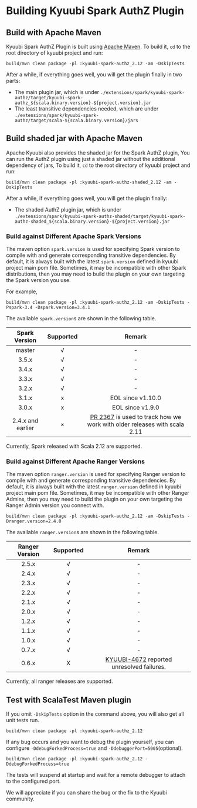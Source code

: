 <!--
- Licensed to the Apache Software Foundation (ASF) under one or more
- contributor license agreements.  See the NOTICE file distributed with
- this work for additional information regarding copyright ownership.
- The ASF licenses this file to You under the Apache License, Version 2.0
- (the "License"); you may not use this file except in compliance with
- the License.  You may obtain a copy of the License at
-
-   http://www.apache.org/licenses/LICENSE-2.0
-
- Unless required by applicable law or agreed to in writing, software
- distributed under the License is distributed on an "AS IS" BASIS,
- WITHOUT WARRANTIES OR CONDITIONS OF ANY KIND, either express or implied.
- See the License for the specific language governing permissions and
- limitations under the License.
-->

# Building Kyuubi Spark AuthZ Plugin

## Build with Apache Maven

Kyuubi Spark AuthZ Plugin is built using [Apache Maven](https://maven.apache.org).
To build it, `cd` to the root directory of kyuubi project and run:

```shell
build/mvn clean package -pl :kyuubi-spark-authz_2.12 -am -DskipTests
```

After a while, if everything goes well, you will get the plugin finally in two parts:

- The main plugin jar, which is under `./extensions/spark/kyuubi-spark-authz/target/kyuubi-spark-authz_${scala.binary.version}-${project.version}.jar`
- The least transitive dependencies needed, which are under `./extensions/spark/kyuubi-spark-authz/target/scala-${scala.binary.version}/jars`

## Build shaded jar with Apache Maven

Apache Kyuubi also provides the shaded jar for the Spark AuthZ plugin, You can run the AuthZ plugin using just a shaded jar without the additional dependency of jars,
To build it, `cd` to the root directory of kyuubi project and run:

```shell
build/mvn clean package -pl :kyuubi-spark-authz-shaded_2.12 -am -DskipTests
```

After a while, if everything goes well, you will get the plugin finally:

- The shaded AuthZ plugin jar, which is under `./extensions/spark/kyuubi-spark-authz-shaded/target/kyuubi-spark-authz-shaded_${scala.binary.version}-${project.version}.jar`

### Build against Different Apache Spark Versions

The maven option `spark.version` is used for specifying Spark version to compile with and generate corresponding transitive dependencies.
By default, it is always built with the latest `spark.version` defined in kyuubi project main pom file.
Sometimes, it may be incompatible with other Spark distributions, then you may need to build the plugin on your own targeting the Spark version you use.

For example,

```shell
build/mvn clean package -pl :kyuubi-spark-authz_2.12 -am -DskipTests -Pspark-3.4 -Dspark.version=3.4.1
```

The available `spark.version`s are shown in the following table.

|   Spark Version   | Supported |                                                         Remark                                                         |
|:-----------------:|:---------:|:----------------------------------------------------------------------------------------------------------------------:|
|      master       |     √     |                                                           -                                                            |
|       3.5.x       |     √     |                                                           -                                                            |
|       3.4.x       |     √     |                                                           -                                                            |
|       3.3.x       |     √     |                                                           -                                                            |
|       3.2.x       |     √     |                                                           -                                                            |
|       3.1.x       |     x     |                                                   EOL since v1.10.0                                                    |
|       3.0.x       |     x     |                                                    EOL since v1.9.0                                                    |
| 2.4.x and earlier |     ×     | [PR 2367](https://github.com/apache/kyuubi/pull/2367) is used to track how we work with older releases with scala 2.11 |

Currently, Spark released with Scala 2.12 are supported.

### Build against Different Apache Ranger Versions

The maven option `ranger.version` is used for specifying Ranger version to compile with and generate corresponding transitive dependencies.
By default, it is always built with the latest `ranger.version` defined in kyuubi project main pom file.
Sometimes, it may be incompatible with other Ranger Admins, then you may need to build the plugin on your own targeting the Ranger Admin version you connect with.

```shell
build/mvn clean package -pl :kyuubi-spark-authz_2.12 -am -DskipTests -Dranger.version=2.4.0
```

The available `ranger.version`s are shown in the following table.

| Ranger Version | Supported |                                          Remark                                           |
|:--------------:|:---------:|:-----------------------------------------------------------------------------------------:|
|     2.5.x      |     √     |                                             -                                             |
|     2.4.x      |     √     |                                             -                                             |
|     2.3.x      |     √     |                                             -                                             |
|     2.2.x      |     √     |                                             -                                             |
|     2.1.x      |     √     |                                             -                                             |
|     2.0.x      |     √     |                                             -                                             |
|     1.2.x      |     √     |                                             -                                             |
|     1.1.x      |     √     |                                             -                                             |
|     1.0.x      |     √     |                                             -                                             |
|     0.7.x      |     √     |                                             -                                             |
|     0.6.x      |     X     | [KYUUBI-4672](https://github.com/apache/kyuubi/issues/4672) reported unresolved failures. |

Currently, all ranger releases are supported.

## Test with ScalaTest Maven plugin

If you omit `-DskipTests` option in the command above, you will also get all unit tests run.

```shell
build/mvn clean package -pl :kyuubi-spark-authz_2.12
```

If any bug occurs and you want to debug the plugin yourself, you can configure `-DdebugForkedProcess=true` and `-DdebuggerPort=5005`(optional).

```shell
build/mvn clean package -pl :kyuubi-spark-authz_2.12 -DdebugForkedProcess=true
```

The tests will suspend at startup and wait for a remote debugger to attach to the configured port.

We will appreciate if you can share the bug or the fix to the Kyuubi community.
